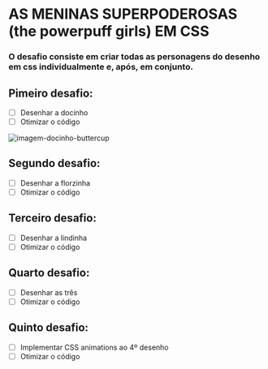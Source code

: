 # AS MENINAS SUPERPODEROSAS (the powerpuff girls) EM CSS

### O desafio consiste em criar todas as personagens do desenho em css individualmente e, após, em conjunto.

## Pimeiro desafio:
- [ ] Desenhar a docinho
- [ ] Otimizar o código

![imagem-docinho-buttercup](https://i.pinimg.com/originals/b9/29/80/b92980fb5015a32ea8c582f264be8068.png)

## Segundo desafio:
- [ ] Desenhar a florzinha
- [ ] Otimizar o código

## Terceiro desafio:
- [ ] Desenhar a lindinha
- [ ] Otimizar o código

## Quarto desafio:
- [ ] Desenhar as três
- [ ] Otimizar o código

## Quinto desafio:
- [ ] Implementar CSS animations ao 4º desenho
- [ ] Otimizar o código